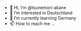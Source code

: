 - 👋 Hi, I’m @tsunemori-akane
- 👀 I’m interested in Deutschland
- 🌱 I’m currently learning Germany
- 📫 How to reach me ...

<!---
tsunemori-akane/tsunemori-akane is a ✨ special ✨ repository because its `README.md` (this file) appears on your GitHub profile.
You can click the Preview link to take a look at your changes.
--->
